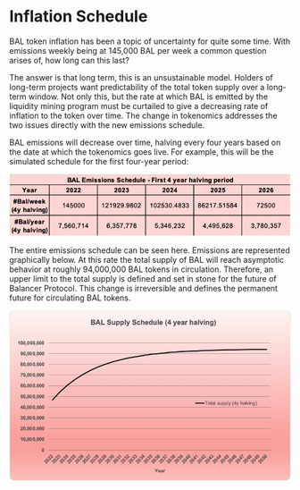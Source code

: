 # Inflation Schedule

BAL token inflation has been a topic of uncertainty for quite some time. With emissions weekly being at 145,000 BAL per week a common question arises of, how long can this last?

The answer is that long term, this is an unsustainable model. Holders of long-term projects want predictability of the total token supply over a long-term window. Not only this, but the rate at which BAL is emitted by the liquidity mining program must be curtailed to give a decreasing rate of inflation to the token over time. The change in tokenomics addresses the two issues directly with the new emissions schedule.

BAL emissions will decrease over time, halving every four years based on the date at which the tokenomics goes live. For example, this will be the simulated schedule for the first four-year period:

![](<../../.gitbook/assets/Screen Shot 2022-03-19 at 9.21.51 PM.png>)

The entire emissions schedule can be seen here. Emissions are represented graphically below. At this rate the total supply of BAL will reach asymptotic behavior at roughly 94,000,000 BAL tokens in circulation. Therefore, an upper limit to the total supply is defined and set in stone for the future of Balancer Protocol. This change is irreversible and defines the permanent future for circulating BAL tokens.

![](<../../.gitbook/assets/Screen Shot 2022-03-19 at 9.23.04 PM.png>)

